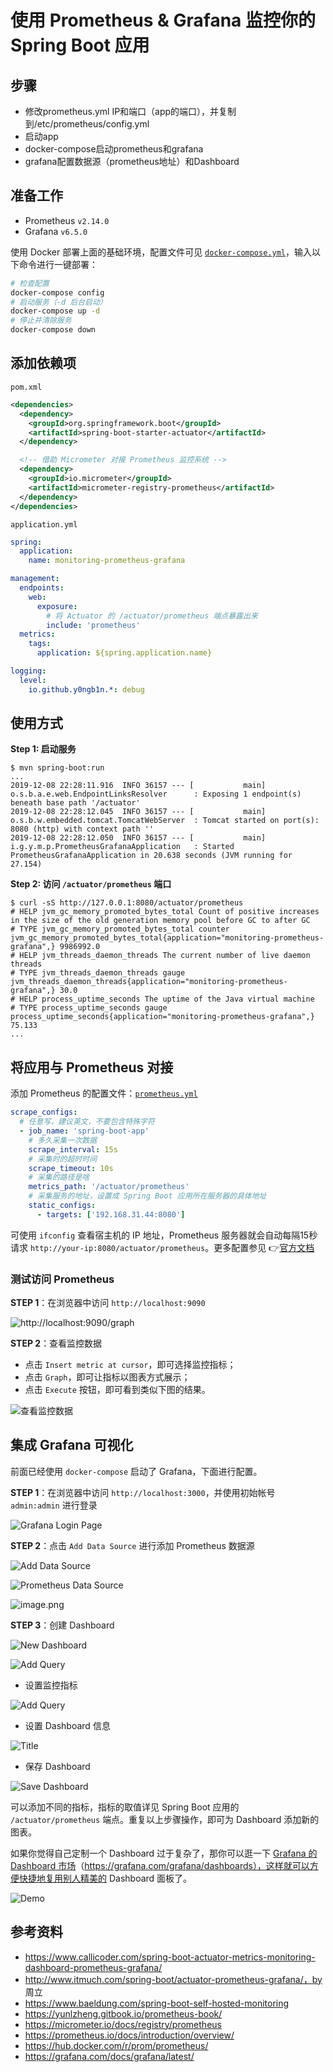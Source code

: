 # 使用 Prometheus & Grafana 监控你的 Spring Boot 应用

## 步骤

+ 修改prometheus.yml IP和端口（app的端口），并复制到/etc/prometheus/config.yml
+ 启动app
+ docker-compose启动prometheus和grafana
+ grafana配置数据源（prometheus地址）和Dashboard


## 准备工作

+ Prometheus `v2.14.0`
+ Grafana `v6.5.0`

使用 Docker 部署上面的基础环境，配置文件可见 [`docker-compose.yml`](./docker-compose.yml)，输入以下命令进行一键部署：

```bash
# 检查配置
docker-compose config
# 启动服务（-d 后台启动）
docker-compose up -d
# 停止并清除服务
docker-compose down
```

## 添加依赖项

`pom.xml`
```xml
<dependencies>
  <dependency>
    <groupId>org.springframework.boot</groupId>
    <artifactId>spring-boot-starter-actuator</artifactId>
  </dependency>

  <!-- 借助 Micrometer 对接 Prometheus 监控系统 -->
  <dependency>
    <groupId>io.micrometer</groupId>
    <artifactId>micrometer-registry-prometheus</artifactId>
  </dependency>
</dependencies>
```

`application.yml`
```yaml
spring:
  application:
    name: monitoring-prometheus-grafana

management:
  endpoints:
    web:
      exposure:
        # 将 Actuator 的 /actuator/prometheus 端点暴露出来
        include: 'prometheus'
  metrics:
    tags: 
      application: ${spring.application.name}

logging:
  level:
    io.github.y0ngb1n.*: debug
```

## 使用方式

**Step 1: 启动服务**

```console
$ mvn spring-boot:run
...
2019-12-08 22:28:11.916  INFO 36157 --- [           main] o.s.b.a.e.web.EndpointLinksResolver      : Exposing 1 endpoint(s) beneath base path '/actuator'
2019-12-08 22:28:12.045  INFO 36157 --- [           main] o.s.b.w.embedded.tomcat.TomcatWebServer  : Tomcat started on port(s): 8080 (http) with context path ''
2019-12-08 22:28:12.050  INFO 36157 --- [           main] i.g.y.m.p.PrometheusGrafanaApplication   : Started PrometheusGrafanaApplication in 20.638 seconds (JVM running for 27.154)
```

**Step 2: 访问 `/actuator/prometheus` 端口**

```console
$ curl -sS http://127.0.0.1:8080/actuator/prometheus
# HELP jvm_gc_memory_promoted_bytes_total Count of positive increases in the size of the old generation memory pool before GC to after GC
# TYPE jvm_gc_memory_promoted_bytes_total counter
jvm_gc_memory_promoted_bytes_total{application="monitoring-prometheus-grafana",} 9986992.0
# HELP jvm_threads_daemon_threads The current number of live daemon threads
# TYPE jvm_threads_daemon_threads gauge
jvm_threads_daemon_threads{application="monitoring-prometheus-grafana",} 30.0
# HELP process_uptime_seconds The uptime of the Java virtual machine
# TYPE process_uptime_seconds gauge
process_uptime_seconds{application="monitoring-prometheus-grafana",} 75.133
...
```

## 将应用与 Prometheus 对接

添加 Prometheus 的配置文件：[`prometheus.yml`](./prometheus.yml)

```yaml
scrape_configs:
  # 任意写，建议英文，不要包含特殊字符
  - job_name: 'spring-boot-app'
    # 多久采集一次数据
    scrape_interval: 15s
    # 采集时的超时时间
    scrape_timeout: 10s
    # 采集的路径是啥
    metrics_path: '/actuator/prometheus'
    # 采集服务的地址，设置成 Spring Boot 应用所在服务器的具体地址
    static_configs:
      - targets: ['192.168.31.44:8080']
```

可使用 `ifconfig` 查看宿主机的 IP 地址，Prometheus 服务器就会自动每隔15秒请求 `http://your-ip:8080/actuator/prometheus`。更多配置参见 👉[官方文档](https://prometheus.io/docs/prometheus/latest/configuration/configuration/)

### 测试访问 Prometheus

**STEP 1**：在浏览器中访问 `http://localhost:9090`

![http://localhost:9090/graph](https://i.loli.net/2019/12/08/D5lS8X7nJTAdyqe.png 'http://localhost:9090/graph')

**STEP 2**：查看监控数据

- 点击 `Insert metric at cursor`，即可选择监控指标；
- 点击 `Graph`，即可让指标以图表方式展示；
- 点击 `Execute` 按钮，即可看到类似下图的结果。

![查看监控数据](https://i.loli.net/2019/12/08/UAsulByFPcC259M.png)

## 集成 Grafana 可视化

前面已经使用 `docker-compose` 启动了 Grafana，下面进行配置。

**STEP 1**：在浏览器中访问 `http://localhost:3000`，并使用初始帐号 `admin:admin` 进行登录

![Grafana Login Page](https://i.loli.net/2019/12/28/kOZQLWhla1U5JzF.png)

**STEP 2**：点击 `Add Data Source` 进行添加 Prometheus 数据源

![Add Data Source](https://i.loli.net/2019/12/28/FT9GiJ1uMz4ave2.png)

![Prometheus Data Source](https://i.loli.net/2019/12/28/BrbNdkWj7IUMA8O.png)

![image.png](https://i.loli.net/2019/12/28/hQqbtoIRC1HuFBJ.png)

**STEP 3**：创建 Dashboard

![New Dashboard](https://i.loli.net/2019/12/28/iDkbPXwyvEVz6Jm.png)

![Add Query](https://i.loli.net/2019/12/28/JdyO7aiwQgKjpqh.png)

- 设置监控指标

![Add Query](https://i.loli.net/2019/12/28/qE9TnzV4XkJaG3f.png)

- 设置 Dashboard 信息

![Title](https://i.loli.net/2019/12/28/CfDSj3mV9HNt6rT.png)

- 保存 Dashboard

![Save Dashboard](https://i.loli.net/2019/12/28/BL9pnfAt6acK8HX.png)

可以添加不同的指标，指标的取值详见 Spring Boot 应用的 `/actuator/prometheus` 端点。重复以上步骤操作，即可为 Dashboard 添加新的图表。

如果你觉得自己定制一个 Dashboard 过于复杂了，那你可以逛一下 [Grafana 的 Dashboard 市场](https://grafana.com/grafana/dashboards)（https://grafana.com/grafana/dashboards），这样就可以方便快捷地复用别人精美的 Dashboard 面板了。

![Demo](https://grafana.com/static/img/grafana/showcase_visualize.jpg)

## 参考资料

+ https://www.callicoder.com/spring-boot-actuator-metrics-monitoring-dashboard-prometheus-grafana/
+ http://www.itmuch.com/spring-boot/actuator-prometheus-grafana/，by 周立
+ https://www.baeldung.com/spring-boot-self-hosted-monitoring
+ https://yunlzheng.gitbook.io/prometheus-book/
+ https://micrometer.io/docs/registry/prometheus
+ https://prometheus.io/docs/introduction/overview/
+ https://hub.docker.com/r/prom/prometheus/
+ https://grafana.com/docs/grafana/latest/
